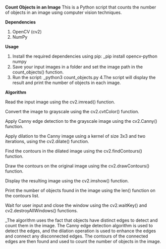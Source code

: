 ____Count Objects in an Image____
This is a Python script that counts the number of objects in an image using computer vision techniques.

____Dependencies____
1. OpenCV (cv2)
2. NumPy

____Usage____
1. Install the required dependencies using pip:
      _pip install opencv-python numpy
2. Save your input images in a folder and set the image path in the count_objects() function.
3. Run the script:
    _python3 count_objects.py
4.The script will display the result and print the number of objects in each image.


____Algorithm____

Read the input image using the cv2.imread() function.

Convert the image to grayscale using the cv2.cvtColor() function.

Apply Canny edge detection to the grayscale image using the cv2.Canny() function.

Apply dilation to the Canny image using a kernel of size 3x3 and two iterations, using the cv2.dilate() function.

Find the contours in the dilated image using the cv2.findContours() function.

Draw the contours on the original image using the cv2.drawContours() function.

Display the resulting image using the cv2.imshow() function.

Print the number of objects found in the image using the len() function on the contours list.

Wait for user input and close the window using the cv2.waitKey() and cv2.destroyAllWindows() functions.


_The algorithm uses the fact that objects have distinct edges to detect and count them in the image. The Canny edge detection algorithm is used to detect the edges, and the dilation operation is used to enhance the edges and connect any disconnected edges. The contours of the connected edges are then found and used to count the number of objects in the image.

